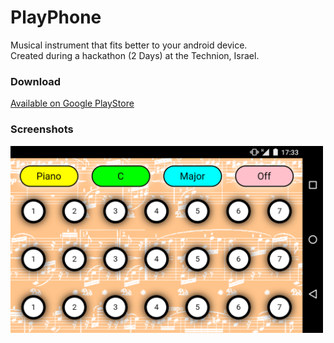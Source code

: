 # PlayPhone
Musical instrument that fits better to your android device.<br />
Created during a hackathon (2 Days) at the Technion, Israel.

### Download
[Available on Google PlayStore](https://play.google.com/store/apps/details?id=com.ionicframework.playphone935516)

### Screenshots
<img src="screenshots/first.png?raw=true" width="500">
